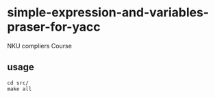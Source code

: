 # simple-expression-and-variables-praser-for-yacc
NKU compliers Course
## usage
```
cd src/
make all
```
